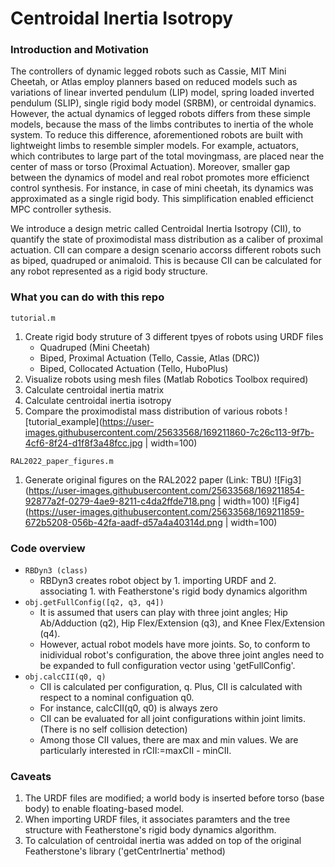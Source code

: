 # Centroidal Inertia Isotropy

### Introduction and Motivation 

The controllers of dynamic legged robots such as Cassie, MIT Mini Cheetah, or Atlas employ planners based on reduced models such as variations of linear inverted pendulum (LIP) model, spring loaded inverted pendulum (SLIP), single rigid body model (SRBM), or centroidal dynamics.
However, the actual dynamics of legged robots differs from these simple models, because the mass of the limbs contributes to inertia of the whole system. 
To reduce this difference, aforementioned robots are built with lightweight limbs to resemble simpler models. 
For example, actuators, which contributes to large part of the total movingmass, are placed near the center of mass or torso (Proximal Actuation).
Moreover, smaller gap between the dynamics of model and real robot promotes more efficienct control synthesis. 
For instance, in case of mini cheetah, its dynamics was approximated as a single rigid body. This simplification enabled efficienct MPC controller sythesis. 

We introduce a design metric called Centroidal Inertia Isotropy (CII), to quantify the state of proximodistal mass distribution as a caliber of proximal actuation. 
CII can compare a design scenario accorss different robots such as biped, quadruped or animaloid. This is because CII can be calculated for any robot represented as  a rigid body structure. 

### What you can do with this repo
`tutorial.m`
1. Create rigid body struture of 3 different tpyes of robots using URDF files 
    - Quadruped (Mini Cheetah)
    - Biped, Proximal Actuation (Tello, Cassie, Atlas (DRC))
    - Biped, Collocated Actuation (Tello, HuboPlus)
2. Visualize robots using mesh files (Matlab Robotics Toolbox required)
3. Calculate centroidal inertia matrix
4. Calculate centroidal inertia isotropy
5. Compare the proximodistal mass distribution of various robots
![tutorial_example](https://user-images.githubusercontent.com/25633568/169211860-7c26c113-9f7b-4cf6-8f24-d1f8f3a48fcc.jpg | width=100)

`RAL2022_paper_figures.m`
1. Generate original figures on the RAL2022 paper (Link: TBU)
![Fig3](https://user-images.githubusercontent.com/25633568/169211854-92877a2f-0279-4ae9-8211-c4da2ffde718.png | width=100)
![Fig4](https://user-images.githubusercontent.com/25633568/169211859-672b5208-056b-42fa-aadf-d57a4a40314d.png | width=100)


### Code overview
- `RBDyn3 (class)`
    - RBDyn3 creates robot object by 1. importing URDF and 2. associating 1. with Featherstone's rigid body dynamics algorithm
- `obj.getFullConfig([q2, q3, q4])`
    - It is assumed that users can play with three joint angles; Hip Ab/Adduction (q2), Hip Flex/Extension (q3), and Knee Flex/Extension (q4). 
    - However, actual robot models have more joints. So, to conform to inidividual robot's configuration, the above three joint angles need to be expanded to full configuration vector using 'getFullConfig'. 
- `obj.calcCII(q0, q)`
    - CII is calculated per configuration, q. Plus, CII is calculated with respect to a nominal configuation q0. 
    - For instance, calcCII(q0, q0) is always zero
    - CII can be evaluated for all joint configurations within joint limits. (There is no self collision detection)
    - Among those CII values, there are max and min values. We are particularly interested in rCII:=maxCII - minCII.


### Caveats
1. The URDF files are modified; a world body is inserted before torso (base body) to enable floating-based model.  
2. When importing URDF files, it associates paramters and the tree structure with Featherstone's rigid body dynamics algorithm. 
3. To calculation of centroidal inertia was added on top of the original Featherstone's library ('getCentrInertia' method)
